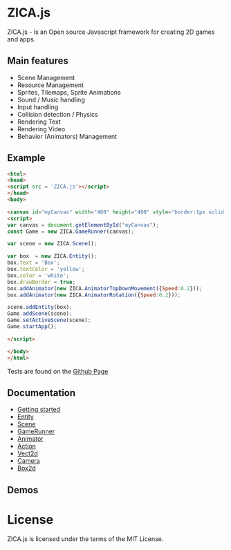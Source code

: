 # ZICA.js

ZICA.js - is an Open source Javascript framework for creating 2D games and apps.


## Main features

* Scene Management
* Resource Management
* Sprites, Tilemaps, Sprite Animations
* Sound / Music handling
* Input handling
* Collision detection / Physics
* Rendering Text
* Rendering Video 
* Behavior (Animators) Management

## Example

```html
<html>
<head>
<script src = 'ZICA.js'></script>
</head>
<body>

<canvas id="myCanvas" width="400" height="400" style="border:1px solid #d3d3d3;"></canvas>
<script>
var canvas = document.getElementById("myCanvas");
const Game = new ZICA.GameRunner(canvas);

var scene = new ZICA.Scene();

var box  = new ZICA.Entity();
box.text = 'Box';
box.textColor = 'yellow';
box.color = 'white';
box.drawBorder = true;
box.addAnimator(new ZICA.AnimatorTopDownMovement({Speed:0.2}));
box.addAnimator(new ZICA.AnimatorRotation({Speed:0.2}));

scene.addEntity(box);
Game.addScene(scene);
Game.setActiveScene(scene);
Game.startApp();

</script>

</body>
</html>
```
Tests are found on the [Github Page](/tests/index.html)

## Documentation
  * [Getting started](../../wiki/Home)
  * [Entity](../../wiki/Home#Entity)
  * [Scene](../../wiki/Home#Scene)
  * [GameRunner](../../wiki/Home#GameRunner)
  * [Animator](../../wiki/Home#Animator)
  * [Action](../../wiki/Home#Action)
  * [Vect2d](../../wiki/Home#Vect2d)
  * [Camera](../../wiki/Home#Camera)
  * [Box2d](../../wiki/Home#Box2d)

## Demos

# License
ZICA.js is licensed under the terms of the MIT License.
